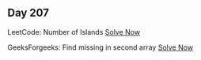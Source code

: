 ## Day 207

LeetCode: Number of Islands
[Solve Now](https://leetcode.com/problems/number-of-islands/description/)

GeeksForgeeks: Find missing in second array 
[Solve Now](https://www.geeksforgeeks.org/problems/in-first-but-second5423/1)
